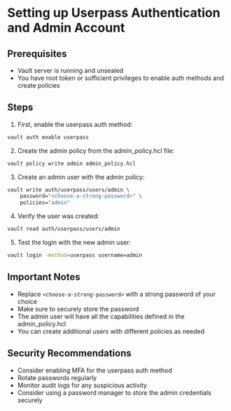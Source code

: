 # Setting up Userpass Authentication and Admin Account

## Prerequisites
- Vault server is running and unsealed
- You have root token or sufficient privileges to enable auth methods and create policies

## Steps

1. First, enable the userpass auth method:
```bash
vault auth enable userpass
```

2. Create the admin policy from the admin_policy.hcl file:
```bash
vault policy write admin admin_policy.hcl
```

3. Create an admin user with the admin policy:
```bash
vault write auth/userpass/users/admin \
    password="<choose-a-strong-password>" \
    policies="admin"
```

4. Verify the user was created:
```bash
vault read auth/userpass/users/admin
```

5. Test the login with the new admin user:
```bash
vault login -method=userpass username=admin
```

## Important Notes
- Replace `<choose-a-strong-password>` with a strong password of your choice
- Make sure to securely store the password
- The admin user will have all the capabilities defined in the admin_policy.hcl
- You can create additional users with different policies as needed

## Security Recommendations
- Consider enabling MFA for the userpass auth method
- Rotate passwords regularly
- Monitor audit logs for any suspicious activity
- Consider using a password manager to store the admin credentials securely 